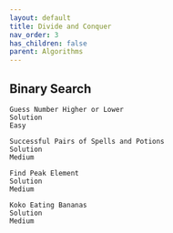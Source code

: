 ```yaml
---
layout: default
title: Divide and Conquer
nav_order: 3
has_children: false
parent: Algorithms
---
```


## Binary Search

	Guess Number Higher or Lower
	Solution
	Easy

	Successful Pairs of Spells and Potions
	Solution
	Medium

	Find Peak Element
	Solution
	Medium

	Koko Eating Bananas
	Solution
	Medium
